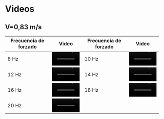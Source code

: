 # Videos

## V=0,83 m/s
| Frecuencia de forzado | Video | Frecuencia de forzado | Video |
|-----------------------|-------|-----------------------|-------|
| 8 Hz|  <video src='https://github.com/AndresPedemonteFIUBA/alaBatiente/blob/conBlockMesh/Resultados/Videos/V083/V083%20-%208Hz.mp4?raw=true' width=90/>| 10 Hz|  <video src='https://github.com/AndresPedemonteFIUBA/alaBatiente/blob/conBlockMesh/Resultados/Videos/V083/V083%20-%2010Hz.mp4?raw=true' width=90/>|
|12 Hz| <video src='https://github.com/AndresPedemonteFIUBA/alaBatiente/blob/conBlockMesh/Resultados/Videos/V083/V083%20-%2012Hz.mp4?raw=true' width=90/>|14 Hz|  <video src='https://github.com/AndresPedemonteFIUBA/alaBatiente/blob/conBlockMesh/Resultados/Videos/V083/V083%20-%2014Hz.mp4?raw=true' width=90/>|
|16 Hz|  <video src='https://user-images.githubusercontent.com/67233283/164778528-632cb8b7-cd48-4b10-a10c-60a0c6fa42e3.mp4' width=90/>|18 Hz|<video src='https://user-images.githubusercontent.com/67233283/164774538-dd8722ae-0944-4873-9fae-6cd349bfa199.mp4' width=90/>|
|20 Hz|<video src='https://user-images.githubusercontent.com/67233283/164777451-64ffeee3-beb8-4635-92f1-112a91d726fe.mp4' width=90/>|  |    |
